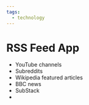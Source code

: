 ```yaml
---
tags:
  - technology
---
```


# RSS Feed App

- YouTube channels
- Subreddits
- Wikipedia featured articles
- BBC news
- SubStack
- 
